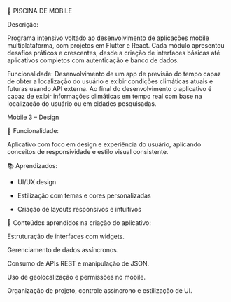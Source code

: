📱 PISCINA DE MOBILE

Descrição:

Programa intensivo voltado ao desenvolvimento de aplicações mobile multiplataforma, com projetos em Flutter e React. Cada módulo apresentou desafios práticos e crescentes, desde a criação de interfaces básicas até aplicativos completos com autenticação e banco de dados.

Funcionalidade: Desenvolvimento de um app de previsão do tempo capaz de obter a localização do usuário e exibir condições climáticas atuais e futuras usando API externa. Ao final do desenvolvimento o aplicativo é capaz de exibir informações climáticas em tempo real com base na localização do usuário ou em cidades pesquisadas.

Mobile 3 – Design

🧩 Funcionalidade:

Aplicativo com foco em design e experiência do usuário, aplicando conceitos de responsividade e estilo visual consistente.

📚 Aprendizados:

- UI/UX design

- Estilização com temas e cores personalizadas

- Criação de layouts responsivos e intuitivos

🧠 Conteúdos aprendidos na criação do aplicativo:

Estruturação de interfaces com widgets.

Gerenciamento de dados assíncronos.

Consumo de APIs REST e manipulação de JSON.

Uso de geolocalização e permissões no mobile.

Organização de projeto, controle assíncrono e estilização de UI.
